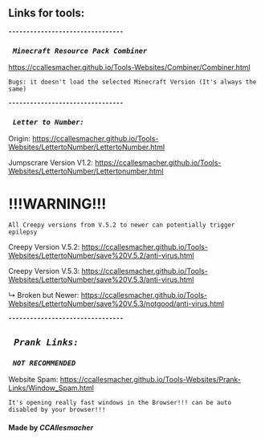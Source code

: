 ## Links for tools: 
***`--------------------------------`***
### ***` Minecraft Resource Pack Combiner`***

https://ccallesmacher.github.io/Tools-Websites/Combiner/Combiner.html

`Bugs: it doesn't load the selected Minecraft Version (It's always the same)`

***`--------------------------------`***

### ***` Letter to Number:`***
Origin: https://ccallesmacher.github.io/Tools-Websites/LettertoNumber/LettertoNumber.html

Jumpscrare Version V1.2: https://ccallesmacher.github.io/Tools-Websites/LettertoNumber/Lettertonumber.html

# !!!WARNING!!!

`All Creepy versions from V.5.2 to newer can potentially trigger epilepsy`

Creepy Version V.5.2: https://ccallesmacher.github.io/Tools-Websites/LettertoNumber/save%20V.5.2/anti-virus.html
   
Creepy Version V.5.3: https://ccallesmacher.github.io/Tools-Websites/LettertoNumber/save%20V.5.3/anti-virus.html

   ↳ Broken but Newer: https://ccallesmacher.github.io/Tools-Websites/LettertoNumber/save%20V.5.3/notgood/anti-virus.html

***`--------------------------------`***
## ***` Prank Links:`***

### ***` NOT RECOMMENDED`***

Website Spam: https://ccallesmacher.github.io/Tools-Websites/Prank-Links/Window_Spam.html

`It's opening really fast windows in the Browser!!! can be auto disabled by your browser!!!`




#### Made by ___CCAllesmacher___
